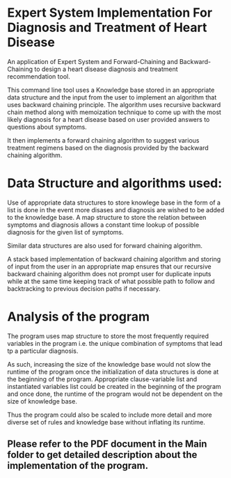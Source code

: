 # Expert System Implementation For Diagnosis and Treatment of Heart Disease
An application of Expert System and Forward-Chaining and Backward-Chaining to design a heart disease diagnosis and treatment recommendation tool.

This command line tool uses a Knowledge base stored in an appropriate data structure and the input from the user to implement an algorithm that 
uses backward chaining principle. The algorithm uses recursive backward chain method along with memoization technique to come up with the most
likely diagnosis for a heart disease based on user provided answers to questions about symptoms.

It then implements a forward chaining algorithm to suggest various treatment regimens based on the diagnosis provided by the backward chaining
algorithm.

# Data Structure and algorithms used:

Use of appropriate data structures to store knowlege base in the form of a list is done in the event more disases and diagnosis are wished to be
added to the knowledge base.
A map structure to store the relation between symptoms and diagnosis allows a constant time lookup of possible diagnosis for the given list of 
symptoms.

Similar data structures are also used for forward chaining algorithm.

A stack based implementation of backward chaining algorithm and storing of input from the user in an appropriate map ensures that our recursive
backward chaining algorithm does not prompt user for duplicate inputs while at the same time keeping track of what possible path to follow and
backtracking to previous decision paths if necessary.

# Analysis of the program

The program uses map structure to store the most frequently required variables in the program i.e. the unique combination of symptoms that lead
tp a particular diagnosis. 

As such, increasing the size of the knowledge base would not slow the runtime of the program once the initialization of
data structures is done at the beginning of the program. Appropriate clause-variable list and instantiated variables list could be created in the
beginning of the program and once done, the runtime of the program would not be dependent on the size of knowledge base. 

Thus the program could also be scaled to include more detail and more diverse set of rules and knowledge base without inflating its runtime. 


## Please refer to the PDF document in the Main folder to get detailed description about the implementation of the program.
